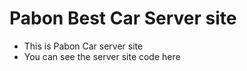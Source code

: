 # Pabon Best Car Server site
* This is Pabon Car server site
* You can see the server site code here 

